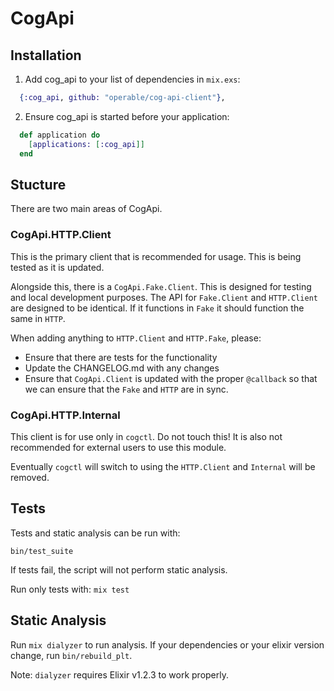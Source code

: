 # CogApi

## Installation
1. Add cog_api to your list of dependencies in `mix.exs`:

```elixir
  {:cog_api, github: "operable/cog-api-client"},
```

2. Ensure cog_api is started before your application:

```elixir
  def application do
    [applications: [:cog_api]]
  end
```

## Stucture

There are two main areas of CogApi.

### CogApi.HTTP.Client

This is the primary client that is recommended for usage. This is being tested
as it is updated.

Alongside this, there is a `CogApi.Fake.Client`.
This is designed for testing
and local development purposes.
The API for `Fake.Client`
and `HTTP.Client`
are designed to be identical.
If it functions in `Fake`
it should function the same in `HTTP`.

When adding anything to `HTTP.Client` and `HTTP.Fake`, please:

* Ensure that there are tests for the functionality
* Update the CHANGELOG.md with any changes
* Ensure that `CogApi.Client` is updated with the proper `@callback` so that we
  can ensure that the `Fake` and `HTTP` are in sync.

### CogApi.HTTP.Internal

This client is for use only in `cogctl`.
Do not touch this!
It is also not recommended for external users to use this module.

Eventually `cogctl` will switch to using the `HTTP.Client`
and `Internal` will be removed.

## Tests

Tests and static analysis can be run with:

```
bin/test_suite
```

If tests fail, the script will not perform static analysis.

Run only tests with: `mix test`

## Static Analysis

Run `mix dialyzer` to run analysis. If your dependencies or your elixir version
change, run `bin/rebuild_plt`.

Note: `dialyzer` requires Elixir v1.2.3 to work properly.
